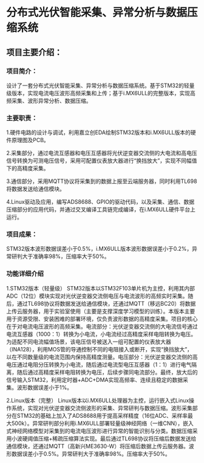 # 分布式光伏智能采集、异常分析与数据压缩系统
## 项目主要介绍：
### 项目简介：
设计了一套分布式光伏智能采集、异常分析与数据压缩系统。基于STM32的轻量级版本，实现电流电压波形高频采集和上传；基于i.MX6ULL的完整版本，实现高频采集、波形异常分析、数据压缩。
### 主要职责：
1.硬件电路的设计与调试，利用嘉立创EDA绘制STM32版本和i.MX6ULL版本的硬件原理图及PCB。

2.采集部分，通过电流互感器和电压互感器将光伏逆变器交流侧的大电流和高电压信号转换为可测电压信号，采用可配置仪表放大器进行“换挡放大”，实现不同幅值下的高精度采集。

3.通信部分，采用MQTT协议将采集到的数据上报至云端服务器，同时利用TL698将数据发送给通信模块。

4.Linux驱动及应用，编写ADS8688、GPIO的驱动代码，以及采集、通信、数据压缩部分的应用代码，并通过交叉编译工具链完成编译，在i.MX6ULL硬件平台上运行。
### 项目成果：
STM32版本波形数据误差小于0.5%，i.MX6ULL版本波形数据误差小于0.2%，异常研判大于准确率98%，压缩率大于50%。

### 功能详细介绍
1.STM32版本（轻量级）
  STM32版本以STM32F103单片机为主控，利用其内部ADC（12位）模块实现对光伏逆变器交流侧电压与电流波形的高频实时采集。随后，通过TL698协议将数据发送给通信模块，还通过MQTT（移远BC20）将数据上传云服务器，用于实验室使用（主要是支撑深度学习模型的训练）。本版本主要用于资源受限、安装困难的部署环境，仅负责波形数据的高精度采集。项目的核心在于对电流电压波形的高频采集。电流部分：光伏逆变器交流侧的大电流信号通过电流互感器（1000：1）转换为小电流，小电流经过高精度采样电阻转换为电压。为适配不同电流幅值场景，该电压信号被送入一组可配置的仪表放大器（INA128），利用MOS管的导通控制不同的电阻接入或断开，实现“换挡放大”，以在不同数量级的电流范围内保持高精度测量。电压部分：光伏逆变器交流侧的高电压通过电阻分压转换为小电流，随后通过电流型电压互感器（1：1）进行电气隔离，随后通过高精度采样电阻转换为电压，后续步骤同电流部分。最终，放大后的信号输入STM32，利用定时器+ADC+DMA实现高频率、连续且稳定的数据采集。波形数据误差小于1%。

2.Linux版本（完整）
  Linux版本以i.MX6ULL处理器为主控，运行嵌入式Linux操作系统，实现对光伏逆变器交流侧波形的采集、异常研判与数据压缩。波形采集部分在STM32的基础上加入了ADS8688用于提高采样精度（16位ADC、采样率最大500k）。异常研判部分利用i.MX6ULL部署轻量级神经网络（一维CNN），嵌入式神经网络模型对采集到的电流电压波形进行异常的智能识别与分类。数据压缩采用小波硬阈值压缩+稀疏压缩算法实现。最后通过TL698协议将压缩后数据发送给通信模块，还通过MQTT（高新兴ME3630-W）将压缩后数据上传云服务器。波形数据误差小于0.5%。异常研判大于准确率98%。压缩率大于50%。
